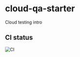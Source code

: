 # cloud-qa-starter
Cloud testing intro
## CI status

![CI](https://github.com/secureit-code/cloud-qa-starter/actions/workflows/ci.yml/badge.svg?branch=main)
